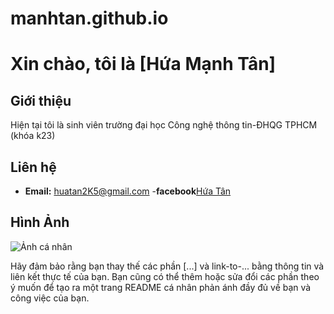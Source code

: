 # manhtan.github.io
# Xin chào, tôi là [Hứa Mạnh Tân]

## Giới thiệu
Hiện tại tôi là sinh viên trường đại học Công nghệ thông tin-ĐHQG TPHCM (khóa k23)

## Liên hệ
- **Email:** huatan2K5@gmail.com
-**facebook**[Hứa Tân](https://www.facebook.com/profile.php?id=61553016755243&locale=vi_VN)

## Hình Ảnh
![Ảnh cá nhân](https://scontent.fsgn2-3.fna.fbcdn.net/v/t39.30808-6/362917008_1014117692961121_3490657458529936003_n.jpg?_nc_cat=107&ccb=1-7&_nc_sid=5f2048&_nc_ohc=HwPMNga2uI4AX-1Z1qj&_nc_ht=scontent.fsgn2-3.fna&oh=00_AfBLENxJtYFJt46sTMRhGGyoNaUtcKUZtnfikRE5h013kw&oe=65592CAE)


Hãy đảm bảo rằng bạn thay thế các phần [...] và link-to-... bằng thông tin và liên kết thực tế của bạn. Bạn cũng có thể thêm hoặc sửa đổi các phần theo ý muốn để tạo ra một trang README cá nhân phản ánh đầy đủ về bạn và công việc của bạn.







